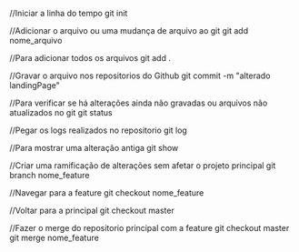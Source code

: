 //Iniciar a linha do tempo
git init

//Adicionar o arquivo ou uma mudança de arquivo ao git
git add nome_arquivo

//Para adicionar todos os arquivos
git add .

//Gravar o arquivo nos repositorios do Github
git commit -m "alterado landingPage"

//Para verificar se há alterações ainda não gravadas ou arquivos não atualizados no git
git status

//Pegar os logs realizados no repositorio
git log

//Para mostrar uma alteração antiga
git show

//Criar uma ramificação de alterações sem afetar o projeto principal
git branch nome_feature

//Navegar para a feature
git checkout nome_feature

//Voltar para a principal
git checkout master

//Fazer o merge do repositorio principal com a feature
git checkout master
git merge nome_feature